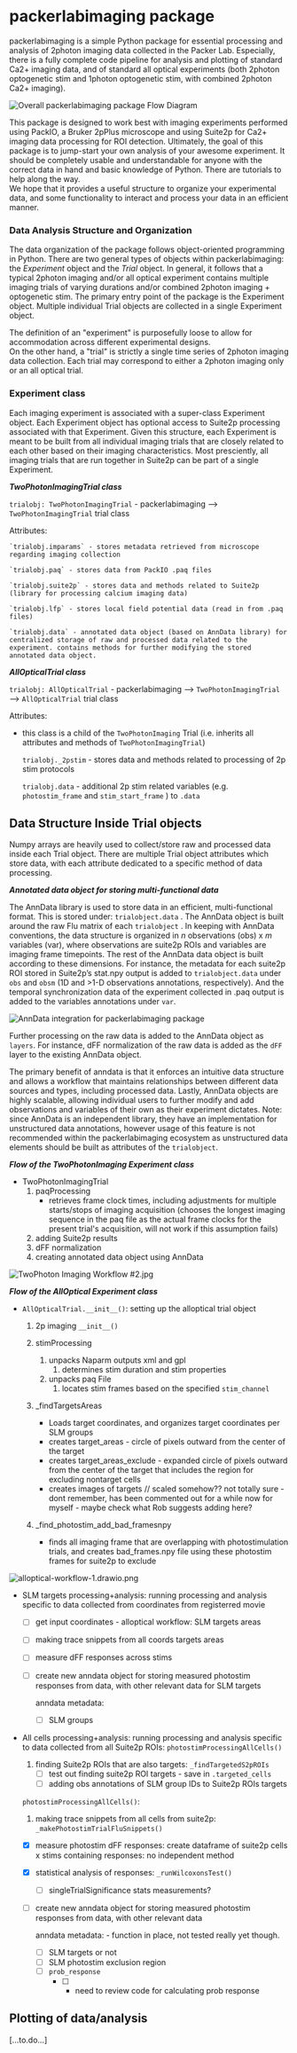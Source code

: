 # packerlabimaging package

packerlabimaging is a simple Python package for essential processing and analysis of 2photon imaging data collected in the Packer Lab. 
Especially, there is a fully complete code pipeline for analysis and plotting of standard Ca2+ imaging data, and of standard all optical experiments (both 2photon optogenetic stim and 1photon optogenetic stim, with combined 2photon Ca2+ imaging).

![Overall packerlabimaging package Flow Diagram](https://github.com/Packer-Lab/packerlabimaging/blob/7e16cf76588fa3fa34f634b9b455d9f386c54226/files/Overall%20Package%20Flow%20Diagram.drawio.png "Overall Flow Diagram")

This package is designed to work best with imaging experiments performed using PackIO, a Bruker 2pPlus microscope and using Suite2p for Ca2+ imaging 
data processing for ROI detection. Ultimately, the goal of this package is to jump-start your own analysis of your awesome experiment. 
It should be completely usable and understandable for anyone with the correct data in hand and basic knowledge of Python. There are tutorials to help along the way.  
We hope that it provides a useful structure to organize your experimental data, and some functionality to interact and process your data in an efficient manner. 

### Data Analysis Structure and Organization

The data organization of the package follows object-oriented programming in Python.
There are two general types of objects within packerlabimaging: the *Experiment* object and the *Trial* object.
In general, it follows that a typical 2photon imaging and/or all optical experiment contains multiple imaging trials of varying durations and/or combined 2photon imaging + optogenetic stim. 
The primary entry point of the package is the Experiment object. 
Multiple individual Trial objects are collected in a single Experiment object. 

The definition of an "experiment" is purposefully loose to allow for accommodation across different experimental designs.  
On the other hand, a "trial" is strictly a single time series of 2photon imaging data collection. 
Each trial may correspond to either a 2photon imaging only or an all optical trial. 

### Experiment class

Each imaging experiment is associated with a super-class Experiment object. Each Experiment object has optional access to Suite2p processing associated with that Experiment. 
Given this structure, each Experiment is meant to be built from all individual imaging trials that are closely related to each other based on their imaging characteristics. 
Most presciently, all imaging trials that are run together in Suite2p can be part of a single Experiment. 


***TwoPhotonImagingTrial class***

`trialobj: TwoPhotonImagingTrial` - packerlabimaging —> `TwoPhotonImagingTrial` trial class

Attributes:

    `trialobj.imparams` - stores metadata retrieved from microscope regarding imaging collection 

    `trialobj.paq` - stores data from PackIO .paq files

    `trialobj.suite2p` - stores data and methods related to Suite2p (library for processing calcium imaging data)

    `trialobj.lfp` - stores local field potential data (read in from .paq files)

    `trialobj.data` - annotated data object (based on AnnData library) for centralized storage of raw and processed data related to the experiment. contains methods for further modifying the stored annotated data object.

***AllOpticalTrial class***

`trialobj: AllOpticalTrial` - packerlabimaging —> `TwoPhotonImagingTrial` —> `AllOpticalTrial` trial class

Attributes:

* this class is a child of the `TwoPhotonImaging` Trial (i.e. inherits all attributes and methods of `TwoPhotonImagingTrial`)

    `trialobj._2pstim` - stores data and methods related to processing of 2p stim protocols

    `trialobj.data` - additional 2p stim related variables (e.g. `photostim_frame` and `stim_start_frame` ) to `.data`


## Data Structure Inside Trial objects

Numpy arrays are heavily used to collect/store raw and processed data inside each Trial object. 
There are multiple Trial object attributes which store data, with each attribute dedicated to a specific method of data processing.

***Annotated data object for storing multi-functional data***

The AnnData library is used to store data in an efficient, multi-functional format. This is stored under: `trialobject.data` . The AnnData object is built around the raw Flu matrix of each `trialobject` . In keeping with AnnData conventions, the data structure is organized in *n* observations (obs) x *m* variables (var), where observations are suite2p ROIs and variables are imaging frame timepoints. The rest of the AnnData data object is built according to these dimensions. For instance, the metadata for each suite2p ROI stored in Suite2p’s stat.npy output is added to `trialobject.data` under `obs` and `obsm` (1D and >1-D observations annotations, respectively). And the temporal synchronization data of the experiment collected in .paq output is added to the variables annotations under `var`.

![AnnData integration for packerlabimaging package](https://github.com/Packer-Lab/packerlabimaging/blob/0967f1fb5f04a8407f5e574c2ebc8afbdf3f14de/files/packerlabimaging-anndata-integration-01.jpg "anndata for data storage")

Further processing on the raw data is added to the AnnData object as `layers`. For instance, dFF normalization of the raw data is added as the `dFF` layer to the existing AnnData object. 

The primary benefit of anndata is that it enforces an intuitive data structure and allows a workflow that maintains relationships between different data sources and types, including processed data. Lastly, AnnData objects are highly scalable, allowing individual users to further modify and add observations and variables of their own as their experiment dictates. Note: since AnnData is an independent library, they have an implementation for unstructured data annotations, however usage of this feature is not recommended within the packerlabimaging ecosystem as unstructured data elements should be built as attributes of the `trialobject`.


***Flow of the TwoPhotonImaging Experiment class***

- TwoPhotonImagingTrial
    1. paqProcessing
        - retrieves frame clock times, including adjustments for multiple starts/stops of imaging acquisition (chooses the longest imaging sequence in the paq file as the actual frame clocks for the present trial's acquisition, will not work if this assumption fails)
    2. adding Suite2p results
    3. dFF normalization
    4. creating  annotated data object using AnnData

![TwoPhoton Imaging Workflow #2.jpg](https://s3-us-west-2.amazonaws.com/secure.notion-static.com/d5890451-ba19-4cb7-b6af-41fb7ab808e6/TwoPhoton_Imaging_Workflow_2.jpg)


***Flow of the AllOptical Experiment class***

- `AllOpticalTrial.__init__()`: setting up the alloptical trial object
    1. 2p imaging `__init__()`
    2. stimProcessing
        1. unpacks Naparm outputs xml and gpl
            1. determines stim duration and stim properties
        2. unpacks paq File
            1. locates stim frames based on the specified `stim_channel`
            
    3. _findTargetsAreas
        - Loads target coordinates, and organizes target coordinates per SLM groups
        - creates target_areas - circle of pixels outward from the center of the target
        - creates target_areas_exclude - expanded circle of pixels outward from the center of the target that includes the region for excluding nontarget cells
        - creates images of targets // scaled somehow?? not totally sure - dont remember, has been commented out for a while now for myself - maybe check what Rob suggests adding here?
    4. _find_photostim_add_bad_framesnpy
        - finds all imaging frame that are overlapping with photostimulation trials, and creates bad_frames.npy file using these photostim frames for suite2p to exclude

![alloptical-workflow-1.drawio.png](https://s3-us-west-2.amazonaws.com/secure.notion-static.com/41498213-060f-4786-8423-89af94c8e1c0/alloptical-workflow-1.drawio.png)

- SLM targets processing+analysis: running processing and analysis specific to data collected from coordinates from registerred movie
    - [ ]  get input coordinates - alloptical workflow: SLM targets areas
    - [ ]  making trace snippets from all coords targets areas
    - [ ]  measure dFF responses across stims
    - [ ]  create new anndata object for storing measured photostim responses from data, with other relevant data for SLM targets
        
        anndata metadata:
        
        - [ ]  SLM groups
    
- All cells processing+analysis: running processing and analysis specific to data collected from all Suite2p ROIs: `photostimProcessingAllCells()`
    1. finding Suite2p ROIs that are also targets: `_findTargetedS2pROIs`
        - [ ]  test out finding suite2p ROI targets - save in `.targeted_cells`
        - [ ]  adding obs annotations of SLM group IDs to Suite2p ROIs targets
    
    `photostimProcessingAllCells()`:
    
    1. making trace snippets from all cells from suite2p:  `_makePhotostimTrialFluSnippets()`
    - [x]  measure photostim dFF responses: create dataframe of suite2p cells x stims containing responses: no independent method
    - [x]  statistical analysis of responses: `_runWilcoxonsTest()`
        - [ ]  singleTrialSignificance stats measurements?
    - [ ]  create new anndata object for storing measured photostim responses from data, with other relevant data
        
        anndata metadata: - function in place, not tested really yet though. 
        
        - [ ]  SLM targets or not
        - [ ]  SLM photostim exclusion region
        - [ ]  `prob_response`
            - [ ]  - need to review code for calculating prob response

## **Plotting of data/analysis**

[...to.do...]